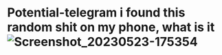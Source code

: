 # Potential-telegram i found this random shit on my phone, what is it![Screenshot_20230523-175354](https://github.com/admin504/Potential-telegram/assets/134473561/34e9c363-60d8-4c80-8e7a-f792fc93dc7f)
